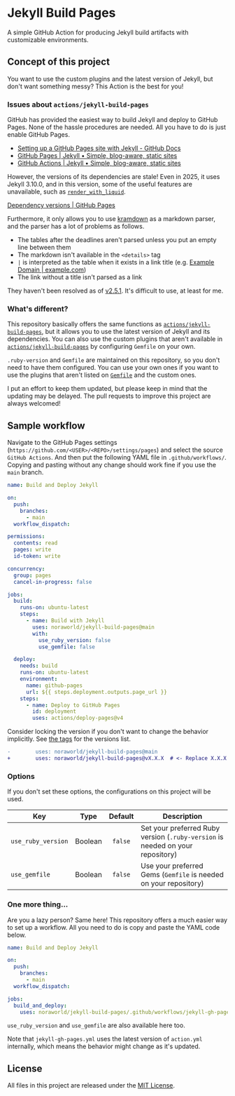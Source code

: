 # Jekyll Build Pages
A simple GitHub Action for producing Jekyll build artifacts with customizable environments.

## Concept of this project
You want to use the custom plugins and the latest version of Jekyll, but don't want something messy? This Action is the best for you!

### Issues about `actions/jekyll-build-pages`
GitHub has provided the easiest way to build Jekyll and deploy to GitHub Pages. None of the hassle procedures are needed. All you have to do is just enable GitHub Pages.

* [Setting up a GitHub Pages site with Jekyll - GitHub Docs](https://docs.github.com/en/pages/setting-up-a-github-pages-site-with-jekyll)
* [GitHub Pages | Jekyll • Simple, blog-aware, static sites](https://jekyllrb.com/docs/github-pages/)
* [GitHub Actions | Jekyll • Simple, blog-aware, static sites](https://jekyllrb.com/docs/continuous-integration/github-actions/)

However, the versions of its dependencies are stale! Even in 2025, it uses Jekyll 3.10.0, and in this version, some of the useful features are unavailable, such as [`render_with_liquid`](https://jekyllrb.com/docs/liquid/tags/).

[Dependency versions | GitHub Pages](https://pages.github.com/versions/)

Furthermore, it only allows you to use [kramdown](https://github.com/gettalong/kramdown) as a markdown parser, and the parser has a lot of problems as follows.

* The tables after the deadlines aren't parsed unless you put an empty line between them
* The markdown isn't available in the `<details>` tag
* `|` is interpreted as the table when it exists in a link title (e.g. [Example Domain | example.com](https://example.com))
* The link without a title isn't parsed as a link

They haven't been resolved as of [v2.5.1](https://rubygems.org/gems/kramdown/versions/2.5.1). It's difficult to use, at least for me.

### What's different?
This repository basically offers the same functions as [`actions/jekyll-build-pages`](https://github.com/actions/jekyll-build-pages), but it allows you to use the latest version of Jekyll and its dependencies. You can also use the custom plugins that aren't available in [`actions/jekyll-build-pages`](https://github.com/actions/jekyll-build-pages) by configuring `Gemfile` on your own.

`.ruby-version` and `Gemfile` are maintained on this repository, so you don't need to have them configured. You can use your own ones if you want to use the plugins that aren't listed on [`Gemfile`](Gemfile) and the custom ones.

I put an effort to keep them updated, but please keep in mind that the updating may be delayed. The pull requests to improve this project are always welcomed!

## Sample workflow
Navigate to the GitHub Pages settings (`https://github.com/<USER>/<REPO>/settings/pages`) and select the source `GitHub Actions`. And then put the following YAML file in `.github/workflows/`. Copying and pasting without any change should work fine if you use the `main` branch.

```yaml
name: Build and Deploy Jekyll

on:
  push:
    branches:
      - main
  workflow_dispatch:

permissions:
  contents: read
  pages: write
  id-token: write

concurrency:
  group: pages
  cancel-in-progress: false

jobs:
  build:
    runs-on: ubuntu-latest
    steps:
      - name: Build with Jekyll
        uses: noraworld/jekyll-build-pages@main
        with:
          use_ruby_version: false
          use_gemfile: false

  deploy:
    needs: build
    runs-on: ubuntu-latest
    environment:
      name: github-pages
      url: ${{ steps.deployment.outputs.page_url }}
    steps:
      - name: Deploy to GitHub Pages
        id: deployment
        uses: actions/deploy-pages@v4
```

Consider locking the version if you don't want to change the behavior implicitly. See [the tags](https://github.com/noraworld/jekyll-build-pages/tags) for the versions list.

```diff
-        uses: noraworld/jekyll-build-pages@main
+        uses: noraworld/jekyll-build-pages@vX.X.X  # <- Replace X.X.X with a specific version
```

### Options
If you don't set these options, the configurations on this project will be used.

| Key                | Type    | Default | Description                                                                    |
| ------------------ | :-----: | :-----: | ------------------------------------------------------------------------------ |
| `use_ruby_version` | Boolean | `false` | Set your preferred Ruby version (`.ruby-version` is needed on your repository) |
| `use_gemfile`      | Boolean | `false` | Use your preferred Gems (`Gemfile` is needed on your repository)               |

### One more thing...
Are you a lazy person? Same here! This repository offers a much easier way to set up a workflow. All you need to do is copy and paste the YAML code below.

```yaml
name: Build and Deploy Jekyll

on:
  push:
    branches:
      - main
  workflow_dispatch:

jobs:
  build_and_deploy:
    uses: noraworld/jekyll-build-pages/.github/workflows/jekyll-gh-pages.yml@main
```

`use_ruby_version` and `use_gemfile` are also available here too.

Note that `jekyll-gh-pages.yml` uses the latest version of `action.yml` internally, which means the behavior might change as it's updated.

## License
All files in this project are released under the [MIT License](LICENSE).
